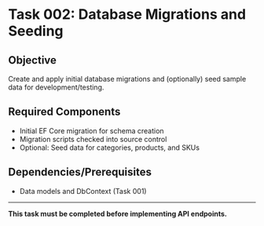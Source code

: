# Task 002: Database Migrations and Seeding

## Objective

Create and apply initial database migrations and (optionally) seed sample data for development/testing.

## Required Components

- Initial EF Core migration for schema creation
- Migration scripts checked into source control
- Optional: Seed data for categories, products, and SKUs

## Dependencies/Prerequisites

- Data models and DbContext (Task 001)

---

**This task must be completed before implementing API endpoints.**
